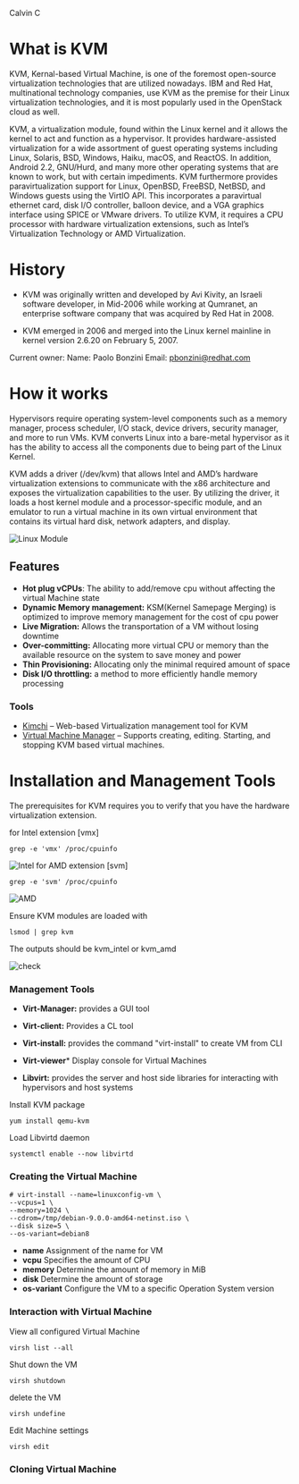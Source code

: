 Calvin C

# What is KVM
KVM, Kernal-based Virtual Machine, is one of the foremost open-source virtualization technologies that are utilized nowadays. IBM and Red Hat, multinational technology companies, use KVM as the premise for their Linux virtualization technologies, and it is most popularly used in the OpenStack cloud as well.

KVM, a virtualization module, found within the Linux kernel and it allows the kernel to act and function as a hypervisor. It provides hardware-assisted virtualization for a wide assortment of guest operating systems including Linux, Solaris, BSD, Windows, Haiku, macOS, and ReactOS. In addition, Android 2.2, GNU/Hurd, and many more other operating systems that are known to work, but with certain impediments. KVM furthermore provides paravirtualization support for Linux, OpenBSD, FreeBSD, NetBSD, and Windows guests using the VirtIO API. This incorporates a paravirtual ethernet card, disk I/O controller, balloon device, and a VGA graphics interface using SPICE or VMware drivers. To utilize KVM, it requires a CPU processor with hardware virtualization extensions, such as Intel’s Virtualization Technology or AMD Virtualization. 

# History

* KVM was originally written and developed by Avi Kivity, an Israeli software developer, in Mid-2006 while working at Qumranet, an enterprise software company that was acquired by Red Hat in 2008.

* KVM emerged in 2006 and merged into the Linux kernel mainline in kernel version 2.6.20 on February 5, 2007.

Current owner:
Name: Paolo Bonzini
Email: pbonzini@redhat.com 


# How it works
Hypervisors require operating system-level components such as a memory manager, process scheduler, I/O stack, device drivers, security manager, and more to run VMs. KVM converts Linux into a bare-metal hypervisor as it has the ability to access all the components due to being part of the Linux Kernel. 

KVM adds a driver (/dev/kvm) that allows Intel and AMD’s hardware virtualization extensions to communicate with the x86 architecture and exposes the virtualization capabilities to the user. By utilizing the driver, it loads a host kernel module and a processor-specific module, and an emulator to run a virtual machine in its own virtual environment that contains its virtual hard disk, network adapters, and display.

![Linux Module](https://i.imgur.com/3XyFTun.png)

## Features

* **Hot plug vCPUs**: The ability to add/remove cpu without affecting the virtual Machine state
* **Dynamic Memory management:** KSM(Kernel Samepage Merging) is optimized to improve memory management for the cost of cpu power
* **Live Migration:** Allows the transportation of a VM without losing downtime
* **Over-committing:** Allocating more virtual CPU or memory than the available resource on the system to save money and power
* **Thin Provisioning:** Allocating only the minimal required amount of space
* **Disk I/O throttling:** a method to more efficiently handle memory processing

### Tools
* [Kimchi](https://github.com/kimchi-project/kimchi/) – Web-based Virtualization management tool for KVM
* [Virtual Machine Manager](https://virt-manager.org/) – Supports creating, editing. Starting, and stopping KVM based virtual machines.

# Installation and Management Tools
The prerequisites for KVM requires you to verify that you have the hardware virtualization extension.

for Intel extension [vmx]
```
grep -e 'vmx' /proc/cpuinfo
```
![Intel](https://www.tecmint.com/wp-content/uploads/2015/01/Check-Virtualization-Support.png)
for AMD extension [svm]
```
grep -e 'svm' /proc/cpuinfo
```
![AMD](https://www.tecmint.com/wp-content/uploads/2015/01/Check-CPU-Virtualization-Support.png)

Ensure KVM modules are loaded with
```
lsmod | grep kvm
```
The outputs should be kvm_intel or kvm_amd

![check](https://www.tecmint.com/wp-content/uploads/2015/01/Check-KVM-Kernel-Module.png)


### Management Tools
* **Virt-Manager:** provides a GUI tool

* **Virt-client:** Provides a CL tool

* **Virt-install:** provides the command "virt-install" to create VM from CLI

* **Virt-viewer*** Display console for Virtual Machines

* **Libvirt:** provides the server and host side libraries for interacting with hypervisors and host systems

Install KVM package  
```
yum install qemu-kvm
```

Load Libvirtd daemon
```
systemctl enable --now libvirtd
```

### Creating the Virtual Machine
```
# virt-install --name=linuxconfig-vm \
--vcpus=1 \
--memory=1024 \
--cdrom=/tmp/debian-9.0.0-amd64-netinst.iso \
--disk size=5 \
--os-variant=debian8
```

* **name** Assignment of the name for VM
* **vcpu** Specifies the amount of CPU
* **memory** Determine the amount of memory in MiB
* **disk** Determine the amount of storage
* **os-variant** Configure the VM to a specific Operation System version

### Interaction with Virtual Machine
View all configured Virtual Machine
```
virsh list --all
```
Shut down the VM
```
virsh shutdown
```
delete the VM
```
virsh undefine
```
Edit Machine settings
```
virsh edit
```
### Cloning Virtual Machine


